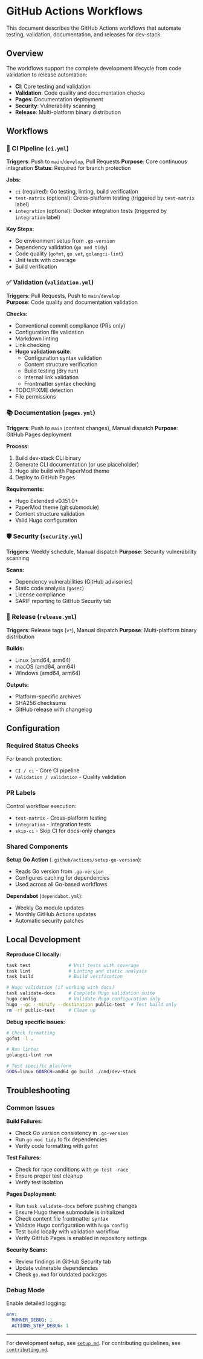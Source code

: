 # GitHub Actions Workflows

This document describes the GitHub Actions workflows that automate testing, validation, documentation, and releases for dev-stack.

## Overview

The workflows support the complete development lifecycle from code validation to release automation:

- **CI**: Core testing and validation
- **Validation**: Code quality and documentation checks
- **Pages**: Documentation deployment
- **Security**: Vulnerability scanning
- **Release**: Multi-platform binary distribution

## Workflows

### 🔄 CI Pipeline (`ci.yml`)

**Triggers**: Push to `main`/`develop`, Pull Requests
**Purpose**: Core continuous integration
**Status**: Required for branch protection

**Jobs:**
- `ci` (required): Go testing, linting, build verification
- `test-matrix` (optional): Cross-platform testing (triggered by `test-matrix` label)
- `integration` (optional): Docker integration tests (triggered by `integration` label)

**Key Steps:**
- Go environment setup from `.go-version`
- Dependency validation (`go mod tidy`)
- Code quality (`gofmt`, `go vet`, `golangci-lint`)
- Unit tests with coverage
- Build verification

### ✅ Validation (`validation.yml`)

**Triggers**: Pull Requests, Push to `main`/`develop`  
**Purpose**: Code quality and documentation validation

**Checks:**
- Conventional commit compliance (PRs only)
- Configuration file validation
- Markdown linting
- Link checking
- **Hugo validation suite**:
  - Configuration syntax validation
  - Content structure verification
  - Build testing (dry run)
  - Internal link validation
  - Frontmatter syntax checking
- TODO/FIXME detection
- File permissions

### 📚 Documentation (`pages.yml`)

**Triggers**: Push to `main` (content changes), Manual dispatch
**Purpose**: GitHub Pages deployment

**Process:**
1. Build dev-stack CLI binary
2. Generate CLI documentation (or use placeholder)
3. Hugo site build with PaperMod theme
4. Deploy to GitHub Pages

**Requirements:**
- Hugo Extended v0.151.0+
- PaperMod theme (git submodule)
- Content structure validation
- Valid Hugo configuration

### 🛡️ Security (`security.yml`)

**Triggers**: Weekly schedule, Manual dispatch
**Purpose**: Security vulnerability scanning

**Scans:**
- Dependency vulnerabilities (GitHub advisories)
- Static code analysis (`gosec`)
- License compliance
- SARIF reporting to GitHub Security tab

### 🚀 Release (`release.yml`)

**Triggers**: Release tags (`v*`), Manual dispatch
**Purpose**: Multi-platform binary distribution

**Builds:**
- Linux (amd64, arm64)
- macOS (amd64, arm64)
- Windows (amd64, arm64)

**Outputs:**
- Platform-specific archives
- SHA256 checksums
- GitHub release with changelog

## Configuration

### Required Status Checks

For branch protection:
- `CI / ci` - Core CI pipeline
- `Validation / validation` - Quality validation

### PR Labels

Control workflow execution:
- `test-matrix` - Cross-platform testing
- `integration` - Integration tests
- `skip-ci` - Skip CI for docs-only changes

### Shared Components

**Setup Go Action** (`.github/actions/setup-go-version`):
- Reads Go version from `.go-version`
- Configures caching for dependencies
- Used across all Go-based workflows

**Dependabot** (`dependabot.yml`):
- Weekly Go module updates
- Monthly GitHub Actions updates
- Automatic security patches

## Local Development

**Reproduce CI locally:**
```bash
task test              # Unit tests with coverage
task lint              # Linting and static analysis
task build             # Build verification

# Hugo validation (if working with docs)
task validate-docs     # Complete Hugo validation suite
hugo config            # Validate Hugo configuration only
hugo --gc --minify --destination public-test  # Test build only
rm -rf public-test     # Clean up
```

**Debug specific issues:**
```bash
# Check formatting
gofmt -l .

# Run linter
golangci-lint run

# Test specific platform
GOOS=linux GOARCH=amd64 go build ./cmd/dev-stack
```

## Troubleshooting

### Common Issues

**Build Failures:**
- Check Go version consistency in `.go-version`
- Run `go mod tidy` to fix dependencies
- Verify code formatting with `gofmt`

**Test Failures:**
- Check for race conditions with `go test -race`
- Ensure proper test cleanup
- Verify test isolation

**Pages Deployment:**
- Run `task validate-docs` before pushing changes
- Ensure Hugo theme submodule is initialized
- Check content file frontmatter syntax
- Validate Hugo configuration with `hugo config`
- Test build locally with validation workflow
- Verify GitHub Pages is enabled in repository settings

**Security Scans:**
- Review findings in GitHub Security tab
- Update vulnerable dependencies
- Check `go.mod` for outdated packages

### Debug Mode

Enable detailed logging:
```yaml
env:
  RUNNER_DEBUG: 1
  ACTIONS_STEP_DEBUG: 1
```

---

For development setup, see [`setup.md`](setup.md).
For contributing guidelines, see [`contributing.md`](contributing.md).
